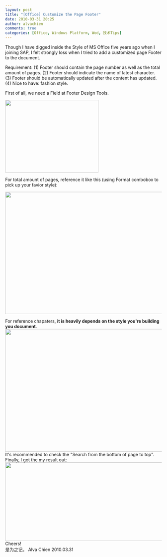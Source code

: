 ```yaml
---
layout: post
title: "[Office] Customize the Page Footer"
date: 2010-03-31 20:25
author: alvachien
comments: true
categories: [Office, Windows Platform, Wod, 技术Tips]
---
```

<div>Though I have digged inside the Style of MS Office five years ago when I joining SAP, I felt strongly loss when I tried to add a customized page Footer to the document.
 
Requirement:
(1) Footer should contain the page number as well as the total amount of pages.
(2) Footer should indicate the name of latest character.
(3) Footer should be automatically updated after the content has updated.
(4) Nice to have: fashion style.
 
First of all, we need a Field at Footer Design Tools.</div>
<img class="alignnone size-full wp-image-740" title="003" src="http://www.alvachien.com/alvablog/wp-content/uploads/2010/10/003.jpg" alt="" width="300" height="233" />
<div>For total amount of pages, reference it like this (using Format combobox to pick up your favior style):</div>
 

<a href="http://www.alvachien.com/alvablog/wp-content/uploads/2010/10/004.jpg"><img class="alignnone size-full wp-image-741" title="004" src="http://www.alvachien.com/alvablog/wp-content/uploads/2010/10/004.jpg" alt="" width="600" height="392" /></a>
<div>For reference chapaters, <strong>it is heavily depends on the style you're building you document</strong>.</div>
<div><a href="http://www.alvachien.com/alvablog/wp-content/uploads/2010/10/005.jpg"><img class="alignnone size-full wp-image-742" title="005" src="http://www.alvachien.com/alvablog/wp-content/uploads/2010/10/005.jpg" alt="" width="600" height="394" /></a></div>
<div>
<div>It's recommended to check the "Search from the bottom of page to top".</div>
<div> </div>
<div>Finally, I got the my result out:</div>
<div><a href="http://www.alvachien.com/alvablog/wp-content/uploads/2010/10/006.jpg"><img class="alignnone size-full wp-image-743" title="006" src="http://www.alvachien.com/alvablog/wp-content/uploads/2010/10/006.jpg" alt="" width="600" height="252" /></a></div>
<div>
<div>Cheers!</div>
<div> </div>
<div>是为之记。
Alva Chien
2010.03.31</div>
</div>
</div>
